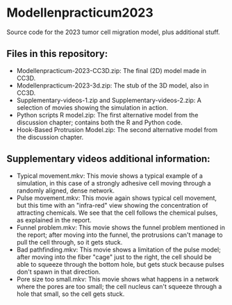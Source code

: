 # Modellenpracticum2023
Source code for the 2023 tumor cell migration model, plus additional stuff.

## Files in this repository:
- Modellenpracticum-2023-CC3D.zip: The final (2D) model made in CC3D.
- Modellenpracticum-2023-3d.zip: The stub of the 3D model, also in CC3D.
- Supplementary-videos-1.zip and Supplementary-videos-2.zip: A selection of movies showing the simulation in action.
- Python scripts R model.zip: The first alternative model from the discussion chapter; contains both the R and Python code.
- Hook-Based Protrusion Model.zip: The second alternative model from the discussion chapter.

## Supplementary videos additional information:
- Typical movement.mkv: This movie shows a typical example of a simulation, in this case of a strongly adhesive cell moving through
  a randomly aligned, dense network. 
- Pulse movement.mkv: This movie again shows typical cell movement, but this time with an "infra-red" view showing the concentration
  of attracting chemicals. We see that the cell follows the chemical pulses, as explained in the report.
- Funnel problem.mkv: This movie shows the funnel problem mentioned in the report; after moving into the funnel, the protrusions
  can't manage to pull the cell through, so it gets stuck.
- Bad pathfinding.mkv: This movie shows a limitation of the pulse model; after moving into the fiber "cage" just to the right,
  the cell should be able to squeeze through the bottom hole, but gets stuck because pulses don't spawn in that direction.
- Pore size too small.mkv: This movie shows what happens in a network where the pores are too small; the cell nucleus can't squeeze
  through a hole that small, so the cell gets stuck.
